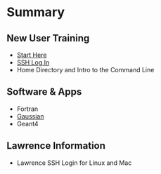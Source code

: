 # Summary

## New User Training

* [Start Here](README.md)
* [SSH Log In](ssh-log-in.md)
* Home Directory and Intro to the Command Line

## Software & Apps

* Fortran
* [Gaussian](gaussian.md)
* Geant4

## Lawrence Information

* Lawrence SSH Login for Linux and Mac


